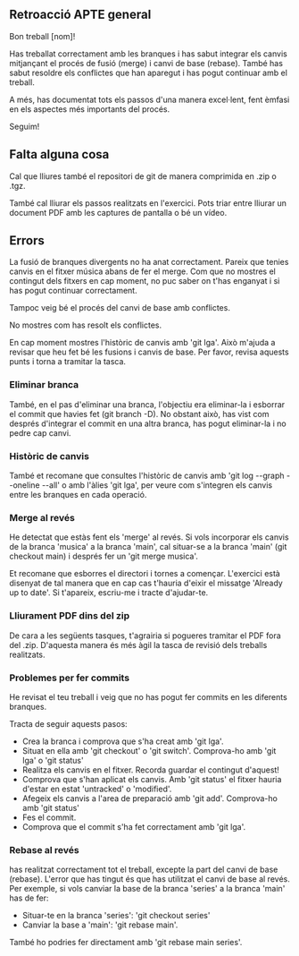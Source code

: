 ## Retroacció APTE general
Bon treball [nom]!

Has treballat correctament amb les branques i has sabut integrar els canvis mitjançant el procés de fusió (merge) i canvi de base (rebase).
També has sabut resoldre els conflictes que han aparegut i has pogut continuar amb el treball.

A més, has documentat tots els passos d'una manera excel·lent, fent èmfasi en els aspectes més importants del procés.

Seguim!


## Falta alguna cosa
Cal que lliures també el repositori de git de manera comprimida en .zip o .tgz.

També cal lliurar els passos realitzats en l'exercici. Pots triar entre lliurar un document PDF amb les captures de pantalla o bé un vídeo.


## Errors
La fusió de branques divergents no ha anat correctament. Pareix que tenies canvis en el fitxer música abans de fer el merge.
Com que no mostres el contingut dels fitxers en cap moment, no puc saber on t'has enganyat i si has pogut continuar correctament.

Tampoc veig bé el procés del canvi de base amb conflictes.

No mostres com has resolt els conflictes.

En cap moment mostres l'històric de canvis amb 'git lga'. Això m'ajuda a revisar que heu fet bé les fusions i canvis de base.
Per favor, revisa aquests punts i torna a tramitar la tasca.


### Eliminar branca
També, en el pas d'eliminar una branca, l'objectiu era eliminar-la i esborrar el commit que havies fet (git branch -D).
No obstant això, has vist com després d'integrar el commit en una altra branca, has pogut eliminar-la i no pedre cap canvi.


### Històric de canvis
També et recomane que consultes l'històric de canvis amb 'git log --graph --oneline --all' o amb l'àlies 'git lga', per veure com s'integren els canvis entre les branques en cada operació.


### Merge al revés
He detectat que estàs fent els 'merge' al revés. Si vols incorporar els canvis de la branca 'musica' a la branca 'main',
cal situar-se a la branca 'main' (git checkout main) i després fer un 'git merge musica'.

Et recomane que esborres el directori i tornes a començar. L'exercici està disenyat de tal manera que en cap cas t'hauria d'eixir el missatge 'Already up to date'.
Si t'apareix, escriu-me i tracte d'ajudar-te.


### Lliurament PDF dins del zip
De cara a les següents tasques, t'agrairia si pogueres tramitar el PDF fora del .zip. D'aquesta manera és més àgil la tasca de revisió dels treballs realitzats.


### Problemes per fer commits
He revisat el teu treball i veig que no has pogut fer commits en les diferents branques.

Tracta de seguir aquests pasos:

- Crea la branca i comprova que s'ha creat amb 'git lga'.
- Situat en ella amb 'git checkout' o 'git switch'. Comprova-ho amb 'git lga' o 'git status'
- Realitza els canvis en el fitxer. Recorda guardar el contingut d'aquest!
- Comprova que s'han aplicat els canvis. Amb 'git status' el fitxer hauria d'estar en estat 'untracked' o 'modified'.
- Afegeix els canvis a l'area de preparació amb 'git add'. Comprova-ho amb 'git status'
- Fes el commit.
- Comprova que el commit s'ha fet correctament amb 'git lga'.


### Rebase al revés
has realitzat correctament tot el treball, excepte la part del canvi de base (rebase).
L'error que has tingut és que has utilitzat el canvi de base al revés. Per exemple, si vols canviar la base de la branca 'series' a la branca 'main' has de fer:

- Situar-te en la branca 'series': 'git checkout series'
- Canviar la base a 'main': 'git rebase main'.

També ho podries fer directament amb 'git rebase main series'.
